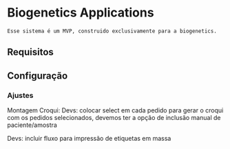# Biogenetics Applications
	Esse sistema é um MVP, construido exclusivamente para a biogenetics.

## Requisitos

## Configuração


### Ajustes

Montagem Croqui:
Devs: colocar select em cada pedido para gerar o croqui com os pedidos selecionados, devemos ter a opção de inclusão manual de paciente/amostra

Devs: incluir fluxo para impressão de etiquetas em massa

